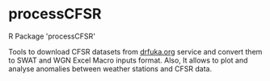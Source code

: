 # processCFSR
R Package 'processCFSR'

Tools to download CFSR datasets from [drfuka.org](http://www.cfsr.tamu-cornell.drfuka.org/swat-cfsr-v03.pl) service and convert them to  SWAT and WGN Excel Macro inputs format. Also, It allows to plot and analyse anomalies between weather stations and CFSR data.
